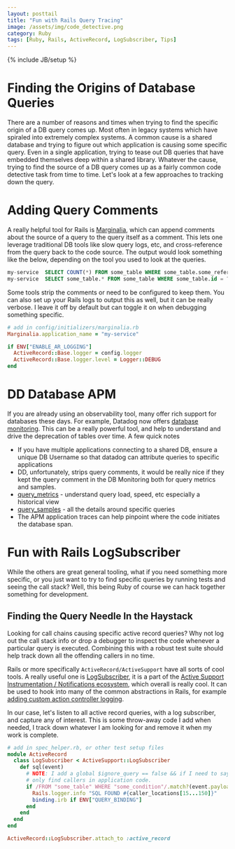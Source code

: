 ```yaml
---
layout: posttail
title: "Fun with Rails Query Tracing"
image: /assets/img/code_detective.png
category: Ruby
tags: [Ruby, Rails, ActiveRecord, LogSubscriber, Tips]
---
```

{% include JB/setup %}

# Finding the Origins of Database Queries

There are a number of reasons and times when trying to find the specific origin of a DB query comes up. Most often in legacy systems which have spiraled into extremely complex systems. A common cause is a shared database and trying to figure out which application is causing some specific query. Even in a single application, trying to tease out DB queries that have embedded themselves deep within a shared library. Whatever the cause, trying to find the source of a DB query comes up as a fairly common code detective task from time to time. Let's look at a few approaches to tracking down the query.

# Adding Query Comments

A really helpful tool for Rails is [Marginalia](https://github.com/basecamp/marginalia), which can append comments about the source of a query to the query itself as a comment. This lets one leverage traditional DB tools like slow query logs, etc, and cross-reference from the query back to the code source. The output would look something like the below, depending on the tool you used to look at the queries.

```sql
my-service 	SELECT COUNT(*) FROM some_table WHERE some_table.some_reference_id = ??? /*application:my-service,controller:endpoint_a,action:show*/ 	1,181
my-service 	SELECT some_table.* FROM some_table WHERE some_table.id = ??? LIMIT ??? /*application:my-service,controller:endpoint_b,action:create*/ 	3,227
```

Some tools strip the comments or need to be configured to keep them. You can also set up your Rails logs to output this as well, but it can be really verbose. I leave it off by default but can toggle it on when debugging something specific.

```ruby
# add in config/initializers/marginalia.rb
Marginalia.application_name = "my-service"

if ENV["ENABLE_AR_LOGGING"]
  ActiveRecord::Base.logger = config.logger
  ActiveRecord::Base.logger.level = Logger::DEBUG
end
```

# DD Database APM

If you are already using an observability tool, many offer rich support for databases these days. For example, Datadog now offers [database monitoring](https://docs.datadoghq.com/database_monitoring/). This can be a really powerful tool, and help to understand and drive the deprecation of tables over time. A few quick notes

* If you have multiple applications connecting to a shared DB, ensure a unique DB Username so that datadog can attribute queries to specific applications
* DD, unfortunately, strips query comments, it would be really nice if they kept the query comment in the DB Monitoring both for query metrics and samples.
* [query_metrics](https://docs.datadoghq.com/database_monitoring/query_metrics/) - understand query load, speed, etc especially a historical view
* [query_samples](https://docs.datadoghq.com/database_monitoring/query_samples/) - all the details around specific queries
* The APM application traces can help pinpoint where the code initiates the database span.

# Fun with Rails LogSubscriber

While the others are great general tooling, what if you need something more specific, or you just want to try to find specific queries by running tests and seeing the call stack? Well, this being Ruby of course we can hack together something for development.

## Finding the Query Needle In the Haystack

Looking for call chains causing specific active record queries? Why not log out the call stack info or drop a debugger to inspect the code whenever a particular query is executed. Combining this with a robust test suite should help track down all the offending callers in no time.

Rails or more specifically `ActiveRecord/ActiveSupport` have all sorts of cool tools. A really useful one is [LogSubscriber](https://api.rubyonrails.org/classes/ActiveSupport/LogSubscriber.html), it is a part of the [Active Support Instrumentation / Notifications ecosystem](https://edgeguides.rubyonrails.org/active_support_instrumentation.html), which overall is really cool. It can be used to hook into many of the common abstractions in Rails, for example [adding custom action controller logging](https://stackoverflow.com/questions/6377190/modify-log-format-and-content-from-default-actioncontroller-logsubscriber-in-rai).

In our case, let's listen to all active record queries, with a log subscriber, and capture any of interest. This is some throw-away code I add when needed, I track down whatever I am looking for and remove it when my work is complete.

```ruby
# add in spec_helper.rb, or other test setup files
module ActiveRecord
  class LogSubscriber < ActiveSupport::LogSubscriber
    def sql(event)
      # NOTE: I add a global $ignore_query == false && if I need to say ignore all the factories or before/after spec specific queries to help
      # only find callers in application code.
      if /FROM "some_table" WHERE "some_condition"/.match?(event.payload[:sql])
        Rails.logger.info "SQL FOUND #{caller_locations[15...150]}" 
        binding.irb if ENV["QUERY_BINDING"]
      end
    end
  end
end

ActiveRecord::LogSubscriber.attach_to :active_record
```
